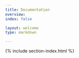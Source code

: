 ```yaml
---
title: Documentation 
overview: 
index: false 

layout: welcome
type: markdown

---
```


{% include section-index.html %}

